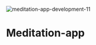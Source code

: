 ![meditation-app-development-11](https://user-images.githubusercontent.com/83581212/218269067-64f170a5-d788-4e8f-af10-0a3bd0561406.gif)
# Meditation-app
